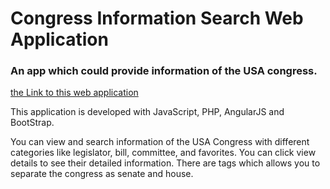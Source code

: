 <h1> Congress Information Search Web Application</h1>
<h3>An app which could provide information of the USA congress.</h3>

<a href="http://sample-env-1.sjtextdmbp.us-west-2.elasticbeanstalk.com/congressUI/mainPage.html">the Link to this web application</a><br/>

<p>This application is developed with JavaScript, PHP, AngularJS and BootStrap.</p>

<p>You can view and search information of the USA Congress with different categories like legislator, bill, committee, and favorites. You can click view details to see their detailed information. There are tags which allows you to separate the congress as senate and house.</p>
